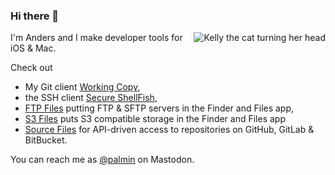 ### Hi there 👋

<img align="right" src="https://github.com/user-attachments/assets/33c70571-2ff4-4e0d-89f7-93bbdd698947" alt="Kelly the cat turning her head" />

I'm Anders and I make developer tools for iOS & Mac. 

Check out 
* My Git client [Working Copy](https://workingcopy.app/),
* the SSH client [Secure ShellFish](https://secureshellfish.app/),
* [FTP Files](https://ftpfiles.app/) putting FTP & SFTP servers in the Finder and Files app,
* [S3 Files](https://s3files.app/) puts S3 compatible storage in the Finder and Files app 
* [Source Files](https://sourcefiles.app/) for API-driven access to repositories on GitHub, GitLab & BitBucket.

You can reach me as [@palmin](https://mastodon.social/@palmin) on Mastodon.
